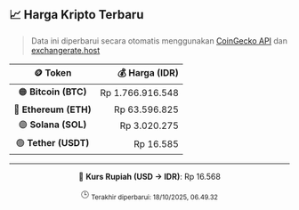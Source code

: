 

<!-- HARGA_KRIPTO -->
## 📈 Harga Kripto Terbaru

> Data ini diperbarui secara otomatis menggunakan [CoinGecko API](https://www.coingecko.com/) dan [exchangerate.host](https://exchangerate.host/)

<div align="center">

| 🪙 Token | 💰 Harga (IDR) |
|:------:|---------------:|
| 🟠 **Bitcoin (BTC)**   | Rp 1.766.916.548 |
| 🔵 **Ethereum (ETH)**  | Rp 63.596.825 |
| 🟣 **Solana (SOL)**    | Rp 3.020.275 |
| 🟢 **Tether (USDT)**   | Rp 16.585 |

---

💱 **Kurs Rupiah (USD → IDR)**: Rp 16.568

🕒 <sub>Terakhir diperbarui: 18/10/2025, 06.49.32</sub>

</div>
<!-- /HARGA_KRIPTO -->